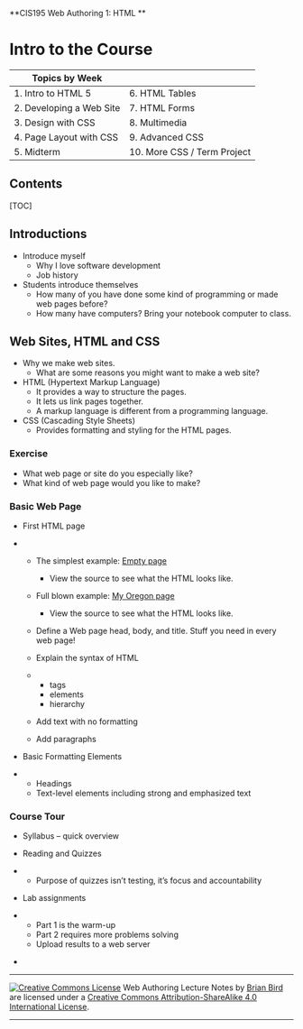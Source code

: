 **CIS195 Web Authoring 1: HTML                  **

# Intro to the Course



| Topics by Week           |                             |
| ------------------------ | --------------------------- |
| 1. Intro to HTML 5       | 6. HTML Tables              |
| 2. Developing a Web Site | 7. HTML Forms               |
| 3. Design with CSS       | 8. Multimedia               |
| 4. Page Layout with CSS  | 9. Advanced CSS             |
| 5. Midterm               | 10. More CSS / Term Project |

## Contents

[TOC]

## Introductions

- Introduce myself
  - Why I love software development
  - Job history
- Students introduce themselves
  - How many of you have done some kind of programming or made web pages before?
  - How many have computers? Bring your notebook computer to class.

## Web Sites, HTML and CSS

- Why we make web sites.
  - What are some reasons you might want to make a web site?
- HTML (Hypertext Markup Language)
  - It provides a way to structure the pages.
  - It lets us link pages together.
  - A markup language is different from a programming language.
- CSS (Cascading Style Sheets)
  - Provides formatting and styling for the HTML pages.

### Exercise

- What web page or site do you especially like?
- What kind of web page would you like to make?

### Basic Web Page

- First HTML page

- - The simplest example: [Empty page](https://lcc-cit.github.io/CIS195-Demos/Unit01/BasicPage/empty.html)

    - View the source to see what the HTML looks like.

  - Full blown example: [My Oregon page](https://lcc-cit.github.io/CIS195-Demos/Unit01/OregonWebSite)

    - View the source to see what the HTML looks like.

  - Define a Web page head, body, and title.
    Stuff you need in every web page!

  - Explain the syntax of HTML

  - - tags
    - elements
    - hierarchy

  - Add text with no formatting

  - Add paragraphs

- Basic Formatting Elements

- - Headings
  - Text-level elements including strong and emphasized text

### Course Tour

- Syllabus – quick overview

- Reading and Quizzes

- - Purpose of quizzes isn’t testing, it’s focus and accountability

- Lab assignments

- - Part 1 is the warm-up
  - Part 2 requires more problems solving
  - Upload results to a web server

* 

------

[![Creative Commons License](https://i.creativecommons.org/l/by-sa/4.0/88x31.png)](http://creativecommons.org/licenses/by-sa/4.0/) Web Authoring Lecture Notes by [Brian Bird](https://profbird.dev) are licensed under a [Creative Commons Attribution-ShareAlike 4.0 International License](http://creativecommons.org/licenses/by-sa/4.0/). 

------------

